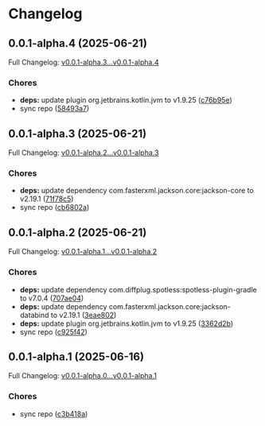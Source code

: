 # Changelog

## 0.0.1-alpha.4 (2025-06-21)

Full Changelog: [v0.0.1-alpha.3...v0.0.1-alpha.4](https://github.com/Boomchainlab/boomchainlab-framework/compare/v0.0.1-alpha.3...v0.0.1-alpha.4)

### Chores

* **deps:** update plugin org.jetbrains.kotlin.jvm to v1.9.25 ([c76b95e](https://github.com/Boomchainlab/boomchainlab-framework/commit/c76b95e5717ba5b1fa5e46615d642874f7303ceb))
* sync repo ([58493a7](https://github.com/Boomchainlab/boomchainlab-framework/commit/58493a7dc2f67c632caf97a0136bf22942e5cfac))

## 0.0.1-alpha.3 (2025-06-21)

Full Changelog: [v0.0.1-alpha.2...v0.0.1-alpha.3](https://github.com/Boomchainlab/boomchainlab-framework/compare/v0.0.1-alpha.2...v0.0.1-alpha.3)

### Chores

* **deps:** update dependency com.fasterxml.jackson.core:jackson-core to v2.19.1 ([71f78c5](https://github.com/Boomchainlab/boomchainlab-framework/commit/71f78c51e02544149f385dd3d4b1cff73a07689b))
* sync repo ([cb6802a](https://github.com/Boomchainlab/boomchainlab-framework/commit/cb6802a759be2ee411d1be64d03f45fec43d94d4))

## 0.0.1-alpha.2 (2025-06-21)

Full Changelog: [v0.0.1-alpha.1...v0.0.1-alpha.2](https://github.com/Boomchainlab/boomchainlab-framework/compare/v0.0.1-alpha.1...v0.0.1-alpha.2)

### Chores

* **deps:** update dependency com.diffplug.spotless:spotless-plugin-gradle to v7.0.4 ([707ae04](https://github.com/Boomchainlab/boomchainlab-framework/commit/707ae04612dcfdce25021dbf9a5ad8063bbff3b2))
* **deps:** update dependency com.fasterxml.jackson.core:jackson-databind to v2.19.1 ([3eae802](https://github.com/Boomchainlab/boomchainlab-framework/commit/3eae8022b734b399159352ac66d7d094321ae5e7))
* **deps:** update plugin org.jetbrains.kotlin.jvm to v1.9.25 ([3362d2b](https://github.com/Boomchainlab/boomchainlab-framework/commit/3362d2b8cc7490b7e7b8e6c438964bfb90addf69))
* sync repo ([c925f42](https://github.com/Boomchainlab/boomchainlab-framework/commit/c925f42b8c0fbc9819c7e2ae59dc3180d9221e12))

## 0.0.1-alpha.1 (2025-06-16)

Full Changelog: [v0.0.1-alpha.0...v0.0.1-alpha.1](https://github.com/Boomchainlab/boomchainlab-framework/compare/v0.0.1-alpha.0...v0.0.1-alpha.1)

### Chores

* sync repo ([c3b418a](https://github.com/Boomchainlab/boomchainlab-framework/commit/c3b418aaab4bc50f51568014981bfb4d7c7a8623))
